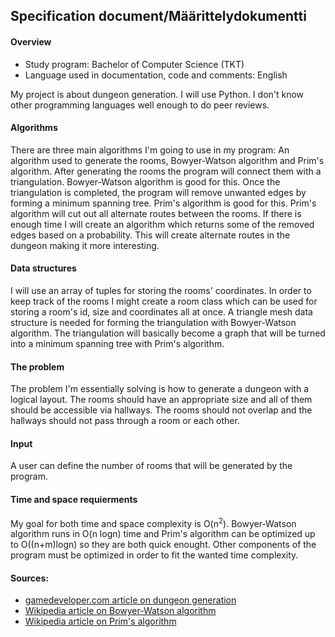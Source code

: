 ## Specification document/Määrittelydokumentti

#### Overview
- Study program: Bachelor of Computer Science (TKT)
- Language used in documentation, code and comments: English

My project is about dungeon generation. I will use Python. I don't know other programming languages well enough to do peer reviews.

#### Algorithms
There are three main algorithms I'm going to use in my program: An algorithm used to generate the rooms, Bowyer-Watson algorithm and Prim's algorithm. After generating the rooms the program will connect them with
a triangulation. Bowyer-Watson algorithm is good for this. Once the triangulation is completed, the program will remove unwanted edges by forming a minimum spanning tree.
Prim's algorithm is good for this. Prim's algorithm will cut out all alternate routes between the rooms. If there is enough time I will create an algorithm which returns some of the removed edges based on a probability.
This will create alternate routes in the dungeon making it more interesting.

#### Data structures
I will use an array of tuples for storing the rooms' coordinates. In order to keep track of the rooms I might
create a room class which can be used for storing a room's id, size and coordinates all at once.
A triangle mesh data structure is needed for forming the triangulation with Bowyer-Watson algorithm.
The triangulation will basically become a graph that will be turned into a minimum spanning tree with Prim's algorithm. 

#### The problem
The problem I'm essentially solving is how to generate a dungeon with a logical layout. The rooms should have an appropriate size and all of them
should be accessible via hallways. The rooms should not overlap and the hallways should not pass through a room or each other.

#### Input
A user can define the number of rooms that will be generated by the program. 

#### Time and space requierments
My goal for both time and space complexity is O(n<sup>2</sup>). Bowyer-Watson algorithm runs in O(n logn) time and Prim's algorithm can be optimized up to O((n+m)logn) so they are both quick enought.
Other components of the program must be optimized in order to fit the wanted time complexity.  

#### Sources:
- [gamedeveloper.com article on dungeon generation](https://www.gamedeveloper.com/programming/procedural-dungeon-generation-algorithm#close-modal)
- [Wikipedia article on Bowyer-Watson algorithm](https://en.wikipedia.org/wiki/Bowyer%E2%80%93Watson_algorithm)
- [Wikipedia article on Prim's algorithm](https://en.wikipedia.org/wiki/Prim%27s_algorithm)
